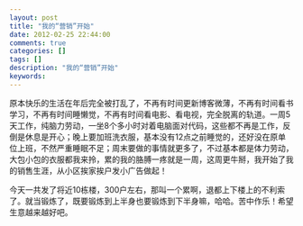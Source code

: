 ```yaml
---
layout: post
title: "我的“营销”开始"
date: 2012-02-25 22:44:00
comments: true
categories: []
tags: []
description: "我的“营销”开始"
keywords:
---
```


原本快乐的生活在年后完全被打乱了，不再有时间更新博客微薄，不再有时间看书学习，不再有时间睡懒觉，不再有时间看电影、看电视，完全脱离的轨道。一周5天工作，纯脑力劳动，一坐8个多小时对着电脑面对代码，这些都不再是工作，反倒是休息是开心；晚上要加班洗衣服，基本没有12点之前睡觉的，还好没在原单位上班，不然严重睡眠不足；周末要做的事情就更多了，不过基本都是体力劳动，大包小包的衣服都我来拎，累的我的胳膊一疼就是一周，这周更牛掰，我开始了我的销售生涯，从小区挨家挨户发小广告做起！

今天一共发了将近10栋楼，300户左右，那叫一个累啊，退都上下楼上的不利索了。就当锻炼了，既要锻炼到上半身也要锻炼到下半身嘛，哈哈。苦中作乐！希望生意越来越好吧。
